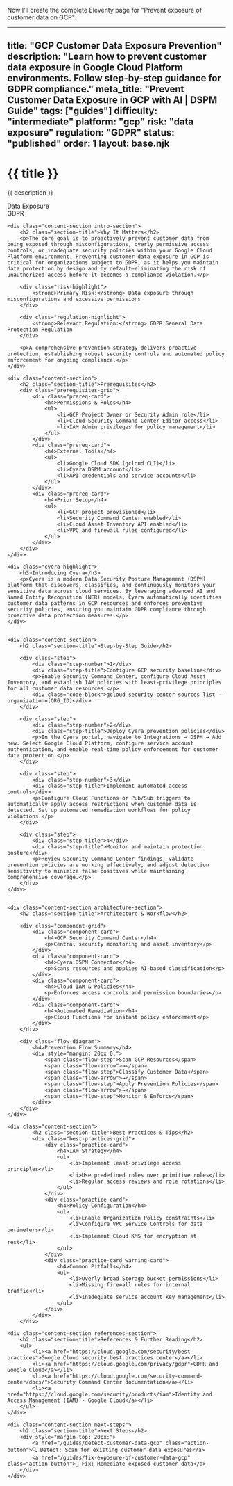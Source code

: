 Now I'll create the complete Eleventy page for "Prevent exposure of customer data on GCP":

---
title: "GCP Customer Data Exposure Prevention"
description: "Learn how to prevent customer data exposure in Google Cloud Platform environments. Follow step-by-step guidance for GDPR compliance."
meta_title: "Prevent Customer Data Exposure in GCP with AI | DSPM Guide"
tags: ["guides"]
difficulty: "intermediate"
platform: "gcp"
risk: "data exposure"
regulation: "GDPR"
status: "published"
order: 1
layout: base.njk
---

<div class="container">
    <div class="header">
        <h1>{{ title }}</h1>
        <p>{{ description }}</p>
        <div class="badge">Data Exposure</div>
        <div class="badge regulation">GDPR</div>
    </div>

    <div class="content-section intro-section">
        <h2 class="section-title">Why It Matters</h2>
        <p>The core goal is to proactively prevent customer data from being exposed through misconfigurations, overly permissive access controls, or inadequate security policies within your Google Cloud Platform environment. Preventing customer data exposure in GCP is critical for organizations subject to GDPR, as it helps you maintain data protection by design and by default—eliminating the risk of unauthorized access before it becomes a compliance violation.</p>
        
        <div class="risk-highlight">
            <strong>Primary Risk:</strong> Data exposure through misconfigurations and excessive permissions
        </div>
        
        <div class="regulation-highlight">
            <strong>Relevant Regulation:</strong> GDPR General Data Protection Regulation
        </div>
        
        <p>A comprehensive prevention strategy delivers proactive protection, establishing robust security controls and automated policy enforcement for ongoing compliance.</p>
    </div>

    <div class="content-section">
        <h2 class="section-title">Prerequisites</h2>
        <div class="prerequisites-grid">
            <div class="prereq-card">
                <h4>Permissions & Roles</h4>
                <ul>
                    <li>GCP Project Owner or Security Admin role</li>
                    <li>Cloud Security Command Center Editor access</li>
                    <li>IAM Admin privileges for policy management</li>
                </ul>
            </div>
            <div class="prereq-card">
                <h4>External Tools</h4>
                <ul>
                    <li>Google Cloud SDK (gcloud CLI)</li>
                    <li>Cyera DSPM account</li>
                    <li>API credentials and service accounts</li>
                </ul>
            </div>
            <div class="prereq-card">
                <h4>Prior Setup</h4>
                <ul>
                    <li>GCP project provisioned</li>
                    <li>Security Command Center enabled</li>
                    <li>Cloud Asset Inventory API enabled</li>
                    <li>VPC and firewall rules configured</li>
                </ul>
            </div>
        </div>
    </div>
	
    <div class="cyera-highlight">
        <h3>Introducing Cyera</h3>
        <p>Cyera is a modern Data Security Posture Management (DSPM) platform that discovers, classifies, and continuously monitors your sensitive data across cloud services. By leveraging advanced AI and Named Entity Recognition (NER) models, Cyera automatically identifies customer data patterns in GCP resources and enforces preventive security policies, ensuring you maintain GDPR compliance through proactive data protection measures.</p>
    </div>
	

    <div class="content-section">
        <h2 class="section-title">Step-by-Step Guide</h2>
        
        <div class="step">
            <div class="step-number">1</div>
            <div class="step-title">Configure GCP security baseline</div>
            <p>Enable Security Command Center, configure Cloud Asset Inventory, and establish IAM policies with least-privilege principles for all customer data resources.</p>
            <div class="code-block">gcloud security-center sources list --organization=[ORG_ID]</div>
        </div>

        <div class="step">
            <div class="step-number">2</div>
            <div class="step-title">Deploy Cyera prevention policies</div>
            <p>In the Cyera portal, navigate to Integrations → DSPM → Add new. Select Google Cloud Platform, configure service account authentication, and enable real-time policy enforcement for customer data protection.</p>
        </div>

        <div class="step">
            <div class="step-number">3</div>
            <div class="step-title">Implement automated access controls</div>
            <p>Configure Cloud Functions or Pub/Sub triggers to automatically apply access restrictions when customer data is detected. Set up automated remediation workflows for policy violations.</p>
        </div>

        <div class="step">
            <div class="step-title">4</div>
            <div class="step-title">Monitor and maintain protection posture</div>
            <p>Review Security Command Center findings, validate prevention policies are working effectively, and adjust detection sensitivity to minimize false positives while maintaining comprehensive coverage.</p>
        </div>
    </div>


    <div class="content-section architecture-section">
        <h2 class="section-title">Architecture & Workflow</h2>
        
        <div class="component-grid">
            <div class="component-card">
                <h4>GCP Security Command Center</h4>
                <p>Central security monitoring and asset inventory</p>
            </div>
            <div class="component-card">
                <h4>Cyera DSPM Connector</h4>
                <p>Scans resources and applies AI-based classification</p>
            </div>
            <div class="component-card">
                <h4>Cloud IAM & Policies</h4>
                <p>Enforces access controls and permission boundaries</p>
            </div>
            <div class="component-card">
                <h4>Automated Remediation</h4>
                <p>Cloud Functions for instant policy enforcement</p>
            </div>
        </div>

        <div class="flow-diagram">
            <h4>Prevention Flow Summary</h4>
            <div style="margin: 20px 0;">
                <span class="flow-step">Scan GCP Resources</span>
                <span class="flow-arrow">→</span>
                <span class="flow-step">Classify Customer Data</span>
                <span class="flow-arrow">→</span>
                <span class="flow-step">Apply Prevention Policies</span>
                <span class="flow-arrow">→</span>
                <span class="flow-step">Monitor & Enforce</span>
            </div>
        </div>
    </div>

	<div class="content-section">
	        <h2 class="section-title">Best Practices & Tips</h2>
	        <div class="best-practices-grid">
	            <div class="practice-card">
	                <h4>IAM Strategy</h4>
	                <ul>
	                    <li>Implement least-privilege access principles</li>
	                    <li>Use predefined roles over primitive roles</li>
	                    <li>Regular access reviews and role rotations</li>
	                </ul>
	            </div>
	            <div class="practice-card">
	                <h4>Policy Configuration</h4>
	                <ul>
	                    <li>Enable Organization Policy constraints</li>
	                    <li>Configure VPC Service Controls for data perimeters</li>
	                    <li>Implement Cloud KMS for encryption at rest</li>
	                </ul>
	            </div>
	            <div class="practice-card warning-card">
	                <h4>Common Pitfalls</h4>
	                <ul>
	                    <li>Overly broad Storage bucket permissions</li>
	                    <li>Missing firewall rules for internal traffic</li>
	                    <li>Inadequate service account key management</li>
	                </ul>
	            </div>
	        </div>
	    </div>

    <div class="content-section references-section">
        <h2 class="section-title">References & Further Reading</h2>
        <ul>
            <li><a href="https://cloud.google.com/security/best-practices">Google Cloud security best practices center</a></li>
            <li><a href="https://cloud.google.com/privacy/gdpr">GDPR and Google Cloud</a></li>
            <li><a href="https://cloud.google.com/security-command-center/docs/">Security Command Center documentation</a></li>
            <li><a href="https://cloud.google.com/security/products/iam">Identity and Access Management (IAM) - Google Cloud</a></li>
        </ul>
    </div>

    <div class="content-section next-steps">
        <h2 class="section-title">Next Steps</h2>
        <div style="margin-top: 20px;">
            <a href="/guides/detect-customer-data-gcp" class="action-button">🔍 Detect: Scan for existing customer data exposures</a>
            <a href="/guides/fix-exposure-of-customer-data-gcp" class="action-button">🔧 Fix: Remediate exposed customer data</a>
        </div>
    </div>
</div>